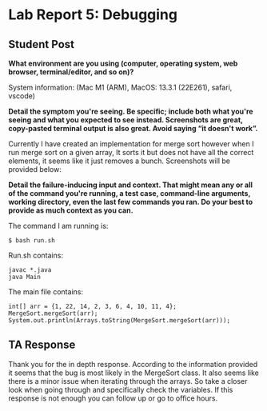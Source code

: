 # Lab Report 5: Debugging

## Student Post
**What environment are you using (computer, operating system, web browser, terminal/editor, and so on)?**

System information: (Mac M1 (ARM), MacOS: 13.3.1 (22E261), safari, vscode)

**Detail the symptom you're seeing. Be specific; include both what you're seeing and what you expected to see instead. Screenshots are great, copy-pasted terminal output is also great. Avoid saying “it doesn't work”.**

Currently I have created an implementation for merge sort however when I run merge sort on a given array, It sorts it but does not have all the correct elements, it seems like it just removes a bunch. Screenshots will be provided below:


**Detail the failure-inducing input and context. That might mean any or all of the command you're running, a test case, command-line arguments, working directory, even the last few commands you ran. Do your best to provide as much context as you can.**

The command I am running is:
```
$ bash run.sh
```
Run.sh contains:
```
javac *.java
java Main
```
The main file contains:
```
int[] arr = {1, 22, 14, 2, 3, 6, 4, 10, 11, 4};
MergeSort.mergeSort(arr);
System.out.println(Arrays.toString(MergeSort.mergeSort(arr)));
```
## TA Response
Thank you for the in depth response. According to the information provided it seems that the bug is most likely in the MergeSort class. It also seems like there is a minor issue when iterating through the arrays. So take a closer look when going through and specifically check the variables. If this response is not enough you can follow up or go to office hours.
